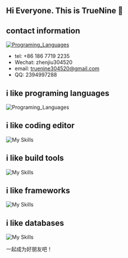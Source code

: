 ## Hi Everyone. This is TrueNine 👋

## contact information
[![Programing_Languages](https://skillicons.dev/icons?i=github)](https://github.com/TrueNine)
- tel: +86 186 7719 2235
- Wechat: zhenjiu304520
- email: truenine304520@gmail.com
- QQ: 2394997288

## i like programing languages
![Programing_Languages](https://skillicons.dev/icons?i=kotlin,ts,java,go,rust,cs,dart,html,css,sass,tailwind,vue,react,md)

## i like coding editor
![My Skills](https://skillicons.dev/icons?i=idea,webstorm,vscode,rider,ubuntu,windows,docker,androidstudio,eclipse)

## i like build tools
![My Skills](https://skillicons.dev/icons?i=gradle,pnpm,npm,vite,vitest,rollupjs,maven,git)

## i like frameworks
![My Skills](https://skillicons.dev/icons?i=spring,dotnet,nodejs,wasm,selenium,vuetify,nuxtjs,pinia,flutter,electron)

## i like databases
![My Skills](https://skillicons.dev/icons?i=postgres,mysql,redis,mongodb,elasticsearch,cassandra)

一起成为好朋友吧！

